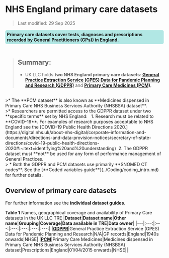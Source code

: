 # NHS England primary care datasets
>Last modified: 29 Sep 2025
<div style="background-color: rgba(0, 178, 169, 0.3); padding: 5px; border-radius: 5px;"><strong>Primary care datasets cover tests, diagnoses and prescriptions recorded by General Practitioners (GPs)) in England.</strong></div>  
<br>  

>## Summary:
>* UK LLC holds **two NHS England primary care datasets**: [**General Practice Extraction Service (GPES) Data for Pandemic Planning and Research (GDPPR)**](../Primary_care_datasets/GDPPR/GDPPR.ipynb) and [**Primary Care Medicines (PCM)**](../Primary_care_datasets/PCM/PCM.ipynb).
<br>
>* The **PCM dataset** is also known as **Medicines dispensed in Primary Care NHS Business Services Authority (NHSBSA) dataset**.
<br>
>* Researchers are permitted access to the GDPPR dataset under two **specific terms** set by NHS England:  
&nbsp; 1. Research must be related to **COVID-19**. For examples of research purposes acceptable to NHS England see the [COVID-19 Public Health Directions 2020.](https://digital.nhs.uk/about-nhs-digital/corporate-information-and-documents/directions-and-data-provision-notices/secretary-of-state-directions/covid-19-public-health-directions-2020#:~:text=identifying%20and%20understanding)  
&nbsp;2. The GDPPR dataset must **not** be used for any form of performance management of General Practices.
<br>
> * Both the GDPPR and PCM datasets use primarily **SNOMED CT codes**. See the [**Coded variables guide**](../Coding/coding_intro.md) for further details.


## Overview of primary care datasets
For further information see the **individual dataset guides.**  

**Table 1** Names, geographical coverage and availability of Primary Care datasets in the UK LLC TRE
|**Dataset**|**Dataset name**|**Other name**|**Grouping**|**Coverage**|**Data available in TRE**|**Data owner**|
|---|:---:|:---:|:---:|:---:|:---:|:---:|
|[**GDPPR**](../Primary_care_datasets/GDPPR/GDPPR.ipynb)|General Practice Extraction Service (GPES) Data for Pandemic Planning and Research|N/A|GP records|England|1940s onwards|NHSE|
|[**PCM**](../Primary_care_datasets/PCM/PCM.ipynb)|Primary Care Medicines|Medicines dispensed in Primary Care NHS Business Services Authority (NHSBSA) dataset|Prescriptions|England|01/04/2015 onwards|NHSE||  





